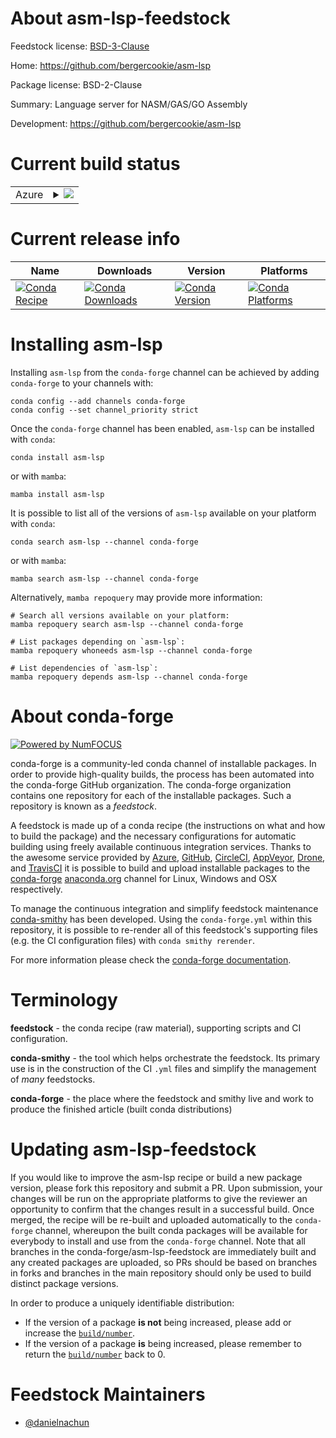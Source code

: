 About asm-lsp-feedstock
=======================

Feedstock license: [BSD-3-Clause](https://github.com/conda-forge/asm-lsp-feedstock/blob/main/LICENSE.txt)

Home: https://github.com/bergercookie/asm-lsp

Package license: BSD-2-Clause

Summary: Language server for NASM/GAS/GO Assembly

Development: https://github.com/bergercookie/asm-lsp

Current build status
====================


<table>
    
  <tr>
    <td>Azure</td>
    <td>
      <details>
        <summary>
          <a href="https://dev.azure.com/conda-forge/feedstock-builds/_build/latest?definitionId=24192&branchName=main">
            <img src="https://dev.azure.com/conda-forge/feedstock-builds/_apis/build/status/asm-lsp-feedstock?branchName=main">
          </a>
        </summary>
        <table>
          <thead><tr><th>Variant</th><th>Status</th></tr></thead>
          <tbody><tr>
              <td>linux_64</td>
              <td>
                <a href="https://dev.azure.com/conda-forge/feedstock-builds/_build/latest?definitionId=24192&branchName=main">
                  <img src="https://dev.azure.com/conda-forge/feedstock-builds/_apis/build/status/asm-lsp-feedstock?branchName=main&jobName=linux&configuration=linux%20linux_64_" alt="variant">
                </a>
              </td>
            </tr><tr>
              <td>osx_64</td>
              <td>
                <a href="https://dev.azure.com/conda-forge/feedstock-builds/_build/latest?definitionId=24192&branchName=main">
                  <img src="https://dev.azure.com/conda-forge/feedstock-builds/_apis/build/status/asm-lsp-feedstock?branchName=main&jobName=osx&configuration=osx%20osx_64_" alt="variant">
                </a>
              </td>
            </tr><tr>
              <td>win_64</td>
              <td>
                <a href="https://dev.azure.com/conda-forge/feedstock-builds/_build/latest?definitionId=24192&branchName=main">
                  <img src="https://dev.azure.com/conda-forge/feedstock-builds/_apis/build/status/asm-lsp-feedstock?branchName=main&jobName=win&configuration=win%20win_64_" alt="variant">
                </a>
              </td>
            </tr>
          </tbody>
        </table>
      </details>
    </td>
  </tr>
</table>

Current release info
====================

| Name | Downloads | Version | Platforms |
| --- | --- | --- | --- |
| [![Conda Recipe](https://img.shields.io/badge/recipe-asm--lsp-green.svg)](https://anaconda.org/conda-forge/asm-lsp) | [![Conda Downloads](https://img.shields.io/conda/dn/conda-forge/asm-lsp.svg)](https://anaconda.org/conda-forge/asm-lsp) | [![Conda Version](https://img.shields.io/conda/vn/conda-forge/asm-lsp.svg)](https://anaconda.org/conda-forge/asm-lsp) | [![Conda Platforms](https://img.shields.io/conda/pn/conda-forge/asm-lsp.svg)](https://anaconda.org/conda-forge/asm-lsp) |

Installing asm-lsp
==================

Installing `asm-lsp` from the `conda-forge` channel can be achieved by adding `conda-forge` to your channels with:

```
conda config --add channels conda-forge
conda config --set channel_priority strict
```

Once the `conda-forge` channel has been enabled, `asm-lsp` can be installed with `conda`:

```
conda install asm-lsp
```

or with `mamba`:

```
mamba install asm-lsp
```

It is possible to list all of the versions of `asm-lsp` available on your platform with `conda`:

```
conda search asm-lsp --channel conda-forge
```

or with `mamba`:

```
mamba search asm-lsp --channel conda-forge
```

Alternatively, `mamba repoquery` may provide more information:

```
# Search all versions available on your platform:
mamba repoquery search asm-lsp --channel conda-forge

# List packages depending on `asm-lsp`:
mamba repoquery whoneeds asm-lsp --channel conda-forge

# List dependencies of `asm-lsp`:
mamba repoquery depends asm-lsp --channel conda-forge
```


About conda-forge
=================

[![Powered by
NumFOCUS](https://img.shields.io/badge/powered%20by-NumFOCUS-orange.svg?style=flat&colorA=E1523D&colorB=007D8A)](https://numfocus.org)

conda-forge is a community-led conda channel of installable packages.
In order to provide high-quality builds, the process has been automated into the
conda-forge GitHub organization. The conda-forge organization contains one repository
for each of the installable packages. Such a repository is known as a *feedstock*.

A feedstock is made up of a conda recipe (the instructions on what and how to build
the package) and the necessary configurations for automatic building using freely
available continuous integration services. Thanks to the awesome service provided by
[Azure](https://azure.microsoft.com/en-us/services/devops/), [GitHub](https://github.com/),
[CircleCI](https://circleci.com/), [AppVeyor](https://www.appveyor.com/),
[Drone](https://cloud.drone.io/welcome), and [TravisCI](https://travis-ci.com/)
it is possible to build and upload installable packages to the
[conda-forge](https://anaconda.org/conda-forge) [anaconda.org](https://anaconda.org/)
channel for Linux, Windows and OSX respectively.

To manage the continuous integration and simplify feedstock maintenance
[conda-smithy](https://github.com/conda-forge/conda-smithy) has been developed.
Using the ``conda-forge.yml`` within this repository, it is possible to re-render all of
this feedstock's supporting files (e.g. the CI configuration files) with ``conda smithy rerender``.

For more information please check the [conda-forge documentation](https://conda-forge.org/docs/).

Terminology
===========

**feedstock** - the conda recipe (raw material), supporting scripts and CI configuration.

**conda-smithy** - the tool which helps orchestrate the feedstock.
                   Its primary use is in the construction of the CI ``.yml`` files
                   and simplify the management of *many* feedstocks.

**conda-forge** - the place where the feedstock and smithy live and work to
                  produce the finished article (built conda distributions)


Updating asm-lsp-feedstock
==========================

If you would like to improve the asm-lsp recipe or build a new
package version, please fork this repository and submit a PR. Upon submission,
your changes will be run on the appropriate platforms to give the reviewer an
opportunity to confirm that the changes result in a successful build. Once
merged, the recipe will be re-built and uploaded automatically to the
`conda-forge` channel, whereupon the built conda packages will be available for
everybody to install and use from the `conda-forge` channel.
Note that all branches in the conda-forge/asm-lsp-feedstock are
immediately built and any created packages are uploaded, so PRs should be based
on branches in forks and branches in the main repository should only be used to
build distinct package versions.

In order to produce a uniquely identifiable distribution:
 * If the version of a package **is not** being increased, please add or increase
   the [``build/number``](https://docs.conda.io/projects/conda-build/en/latest/resources/define-metadata.html#build-number-and-string).
 * If the version of a package **is** being increased, please remember to return
   the [``build/number``](https://docs.conda.io/projects/conda-build/en/latest/resources/define-metadata.html#build-number-and-string)
   back to 0.

Feedstock Maintainers
=====================

* [@danielnachun](https://github.com/danielnachun/)

